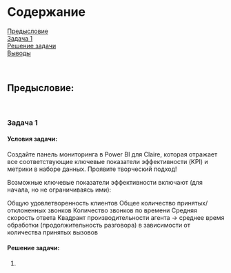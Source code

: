 # Содержание <br>
[Предысловие](#T1) <br>
[Задача 1](#T2) <br>
[Решение задачи](#T3) <br>
[Выводы](#T4) <br>

<br><a name="T1"></a> 
## Предысловие:


<br><a name="T2"></a> 
### Задача 1
#### Условия задачи: 
Создайте панель мониторинга в Power BI для Claire, которая отражает все соответствующие ключевые показатели эффективности (KPI) и метрики в наборе данных. Проявите творческий подход! 

Возможные ключевые показатели эффективности включают (для начала, но не ограничиваясь ими):

Общую удовлетворенность клиентов
Общее количество принятых/отклоненных звонков
Количество звонков по времени
Средняя скорость ответа
Квадрант производительности агента -> среднее время обработки (продолжительность разговора) в зависимости от количества принятых вызовов
#### Решение задачи: 
1.
